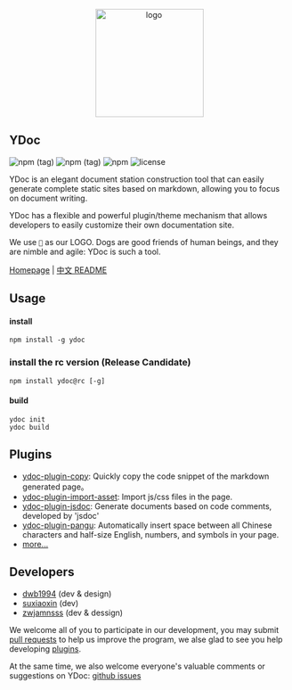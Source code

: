 <p align="center">
  <a href="https://ydoc.ymfe.org/">
    <img src="https://ws1.sinaimg.cn/large/006FkmqZly1fpswv9gzalj305e05ft98.jpg" width="194" alt="logo" srcSet="https://ws1.sinaimg.cn/large/006FkmqZly1fpswvk5qsyj30as0au75x.jpg 2x" />
  </a>
</p>

## YDoc

![npm (tag)](https://img.shields.io/npm/v/ydoc.svg)
![npm (tag)](https://img.shields.io/npm/v/ydoc/rc.svg)
![npm](https://img.shields.io/npm/dm/localeval.svg)
![license](https://img.shields.io/github/license/YMFE/ydoc.svg)

YDoc is an elegant document station construction tool that can easily generate complete static sites based on markdown, allowing you to focus on document writing.

YDoc has a flexible and powerful plugin/theme mechanism that allows developers to easily customize their own documentation site.

We use `🐶` as our LOGO. Dogs are good friends of human beings, and they are nimble and agile: YDoc is such a tool.

[Homepage](https://ydoc.ymfe.org/) | [中文 README](https://github.com/YMFE/ydoc/blob/master/README.md)

## Usage

#### install
```
npm install -g ydoc
```

### install the rc version (Release Candidate)
```
npm install ydoc@rc [-g]
```

#### build
```
ydoc init
ydoc build
```

## Plugins

- [ydoc-plugin-copy](https://www.npmjs.com/package/ydoc-plugin-copy): Quickly copy the code snippet of the markdown generated page。
- [ydoc-plugin-import-asset](https://www.npmjs.com/package/ydoc-plugin-import-asset): Import js/css files in the page.
- [ydoc-plugin-jsdoc](https://www.npmjs.com/package/ydoc-plugin-jsdoc): Generate documents based on code comments, developed by 'jsdoc'
- [ydoc-plugin-pangu](https://www.npmjs.com/package/ydoc-plugin-pangu): 
Automatically insert space between all Chinese characters and half-size English, numbers, and symbols in your page.
- [more... ](https://ydoc.ymfe.org/plugin/index.html)

## Developers

- [dwb1994](https://github.com/dwb1994) (dev & design)
- [suxiaoxin](https://github.com/suxiaoxin) (dev)
- [zwjamnsss](https://github.com/amnsss) (dev & dessign)

We welcome all of you to participate in our development, you may submit [pull requests](https://github.com/YMFE/ydoc/pulls) to help us improve the program, we alse glad to see you help developing [plugins](https://ydoc.ymfe.org/plugin/index.html).

At the same time, we also welcome everyone's valuable comments or suggestions on YDoc: [github issues](https://github.com/YMFE/ydoc/issues)